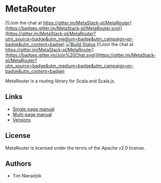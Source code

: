 # MetaRouter

[![Join the chat at https://gitter.im/MetaStack-pl/MetaRouter](https://badges.gitter.im/MetaStack-pl/MetaRouter.svg)](https://gitter.im/MetaStack-pl/MetaRouter?utm_source=badge&utm_medium=badge&utm_campaign=pr-badge&utm_content=badge)
[![Build Status](https://travis-ci.org/MetaStack-pl/MetaRouter.svg)](https://travis-ci.org/MetaStack-pl/MetaRouter)
[![Join the chat at https://gitter.im/MetaStack-pl/MetaRouter](https://badges.gitter.im/Join%20Chat.svg)](https://gitter.im/MetaStack-pl/MetaRouter?utm_source=badge&utm_medium=badge&utm_campaign=pr-badge&utm_content=badge)

MetaRouter is a routing library for Scala and Scala.js.

## Links
* [Single-page manual](http://metastack.pl/metarouter/latest.html)
* [Multi-page manual](http://metastack.pl/metarouter/latest/index.html)
* [Versions](http://search.maven.org/#search%7Cgav%7C1%7Cg%3A%22pl.metastack%22%20AND%20a%3A%22metarouter_2.11%22)

## License
MetaRouter is licensed under the terms of the Apache v2.0 license.

## Authors
* Tim Nieradzik
